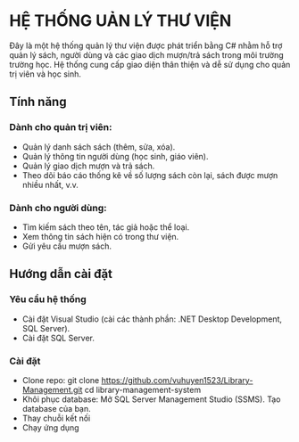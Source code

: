 # HỆ THỐNG UẢN LÝ THƯ VIỆN
Đây là một hệ thống quản lý thư viện được phát triển bằng C# nhằm hỗ trợ quản lý sách, người dùng và các giao dịch mượn/trả sách trong môi trường trường học. Hệ thống cung cấp giao diện thân thiện và dễ sử dụng cho quản trị viên và học sinh.

## Tính năng
### Dành cho quản trị viên:
- Quản lý danh sách sách (thêm, sửa, xóa).
- Quản lý thông tin người dùng (học sinh, giáo viên).
- Quản lý giao dịch mượn và trả sách.
- Theo dõi báo cáo thống kê về số lượng sách còn lại, sách được mượn nhiều nhất, v.v.

### Dành cho người dùng:
- Tìm kiếm sách theo tên, tác giả hoặc thể loại.
- Xem thông tin sách hiện có trong thư viện.
- Gửi yêu cầu mượn sách.

## Hướng dẫn cài đặt
### Yêu cầu hệ thống
- Cài đặt Visual Studio (cài các thành phần: .NET Desktop Development, SQL Server).
- Cài đặt SQL Server.
### Cài đặt
- Clone repo:
    git clone https://github.com/vuhuyen1523/Library-Management.git
    cd library-management-system
- Khôi phục database:
    Mở SQL Server Management Studio (SSMS).
    Tạo database của bạn.
- Thay chuỗi kết nối
- Chạy ứng dụng
